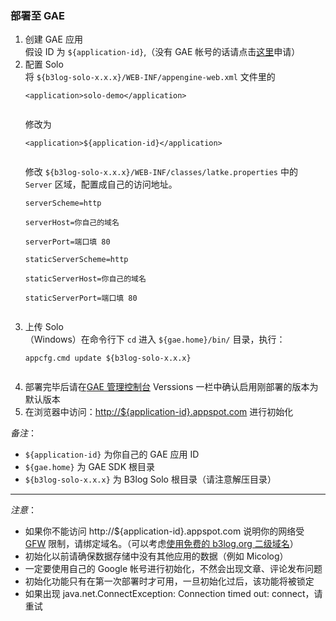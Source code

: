 ### 部署至 GAE ###
<ol>
<li>创建 GAE 应用</li>
假设 ID 为 <code>${application-id}</code>,（没有 GAE 帐号的话请点击<a href='http://appengine.google.com/'>这里</a>申请）<br>
<li>配置 Solo</li>
将 <code>${b3log-solo-x.x.x}/WEB-INF/appengine-web.xml</code> 文件里的<br>
<pre><code>&lt;application&gt;solo-demo&lt;/application&gt;<br>
</code></pre>
修改为<br>
<pre><code>&lt;application&gt;${application-id}&lt;/application&gt;<br>
</code></pre>

修改 <code>${b3log-solo-x.x.x}/WEB-INF/classes/latke.properties</code> 中的 <code>Server</code> 区域，配置成自己的访问地址。<br>
<pre><code>serverScheme=http<br>
serverHost=你自己的域名<br>
serverPort=端口填 80<br>
staticServerScheme=http<br>
staticServerHost=你自己的域名<br>
staticServerPort=端口填 80<br>
</code></pre>


<li>上传 Solo</li>
（Windows）在命令行下 <code>cd</code> 进入 <code>${gae.home}/bin/</code> 目录，执行：<br>
<pre><code>appcfg.cmd update ${b3log-solo-x.x.x}<br>
</code></pre>
<li>部署完毕后请在<a href='http://appengine.google.com'>GAE 管理控制台</a> Verssions 一栏中确认启用刚部署的版本为默认版本</li>
<li>在浏览器中访问：<a href='http://${application-id}.appspot.com'>http://${application-id}.appspot.com</a> 进行初始化</li>
</ol>


_备注_：
  * `${application-id}` 为你自己的 GAE 应用 ID
  * `${gae.home}` 为 GAE SDK 根目录
  * `${b3log-solo-x.x.x}` 为 B3log Solo 根目录（请注意解压目录）

---

_注意_：
  * 如果你不能访问 http://${application-id}.appspot.com 说明你的网络受 [GFW](http://en.wikipedia.org/wiki/Golden_Shield_Project) 限制，请绑定域名。（可以考虑[使用免费的 b3log.org 二级域名](http://88250.b3log.org/apply-b3log-domain.html)）
  * 初始化以前请确保数据存储中没有其他应用的数据（例如 Micolog）
  * 一定要使用自己的 Google 帐号进行初始化，不然会出现文章、评论发布问题
  * 初始化功能只有在第一次部署时才可用，一旦初始化过后，该功能将被锁定
  * 如果出现 java.net.ConnectException: Connection timed out: connect，请重试